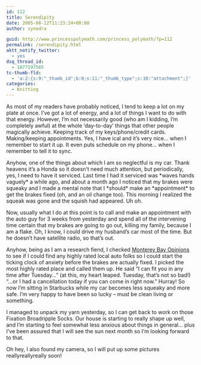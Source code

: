 ```yaml
---
id: 112
title: Serendipity
date: 2005-08-12T11:23:24+00:00
author: synedra

guid: http://www.princesspolymath.com/princess_polymath/?p=112
permalink: /serendipity.html
aktt_notify_twitter:
  - yes
dsq_thread_id:
  - 1877197565
tc-thumb-fld:
  - 'a:2:{s:9:"_thumb_id";b:0;s:11:"_thumb_type";s:10:"attachment";}'
categories:
  - Knitting
---
```

As most of my readers have probably noticed, I tend to keep a lot on my plate at once. I&#8217;ve got a lot of energy, and a lot of things I want to do with that energy. However, I&#8217;m not necessarily good (who am I kidding, I&#8217;m completely awful) at the whole &#8216;day-to-day&#8217; things that other people magically achieve. Keeping track of my keys/phone/credit cards. Making/keeping appointments. Yes, I have ical and it&#8217;s very nice&#8230; when I remember to start it up. It even puts schedule on my phone&#8230; when I remember to tell it to sync.
  
Anyhow, one of the things about which I am so neglectful is my car. Thank heavens it&#8217;s a Honda so it doesn&#8217;t need much attention, but periodically, yes, I need to have it serviced. Last time I had it serviced was \*waves hands vaguely\* a while ago, and about a month ago I noticed that my brakes were squeaky and I made a mental note that I \*should\* make an \*appointment\* to get the brakes fixed (oh, and an oil change too). This morning I realized the squeak was gone and the squish had appeared. Uh oh.
  
Now, usually what I do at this point is to call and make an appointment with the auto guy for 3 weeks from yesterday and spend all of the intervening time certain that my brakes are going to go out, killing my family, because I am a flake. Oh, I know, I could drive my husband&#8217;s car most of the time. But he doesn&#8217;t have satellite radio, so that&#8217;s out.
  
Anyhow, being as I am a research fiend, I checked [Monterey Bay Opinions](http://www.montereybayopinions.com) to see if I could find any highly rated local auto folks so I could start the ticking clock of anxiety before the brakes are actually fixed. I picked the most highly rated place and called them up. He said &#8220;I can fit you in any time after Tuesday&#8230;&#8221; (at this, my heart leaped. Tuesday, that&#8217;s not so bad!) &#8220;&#8230;or I had a cancellation today if you can come in right now.&#8221; Hurray! So now I&#8217;m sitting in Starbucks while my car becomes less squeaky and more safe. I&#8217;m very happy to have been so lucky &#8211; must be clean living or something.
  
I managed to unpack my yarn yesterday, so I can get back to work on those Fixation Broadripple Socks. Our house is starting to really shape up well, and I&#8217;m starting to feel somewhat less anxious about things in general&#8230; plus I&#8217;ve been assured that I will see the sun next month so I&#8217;m looking forward to that.
  
Oh hey, I also found my camera, so I will put up some pictures reallyreallyreally soon!